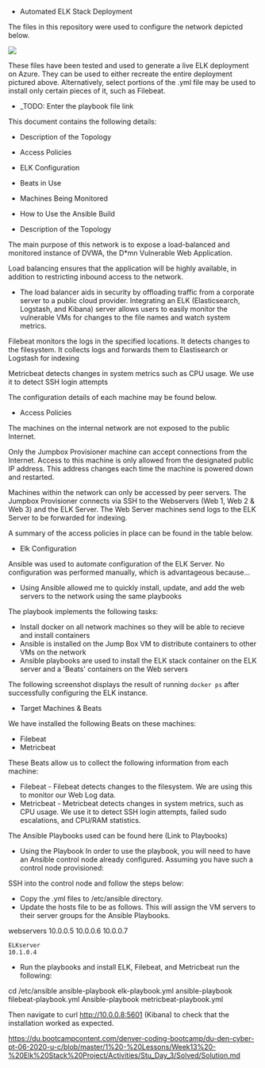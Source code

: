 ﻿* Automated ELK Stack Deployment


The files in this repository were used to configure the network depicted below.

<img src="https://drive.google.com/file/d/1mIwj00g5aaG7Yg0imY3osOkCK1R5eucg/view?usp=sharing">



These files have been tested and used to generate a live ELK deployment on Azure. They can be used to either recreate the entire deployment pictured above. Alternatively, select portions of the .yml file may be used to install only certain pieces of it, such as Filebeat.


  - _TODO: Enter the playbook file link


This document contains the following details:
*  Description of the Topology
*  Access Policies
*  ELK Configuration
* Beats in Use
* Machines Being Monitored
*  How to Use the Ansible Build




* Description of the Topology


The main purpose of this network is to expose a load-balanced and monitored instance of DVWA, the D*mn Vulnerable Web Application.


Load balancing ensures that the application will be highly available, in addition to restricting inbound access to the network.
- The load balancer aids in security by offloading traffic from a corporate server to a public cloud provider. 
Integrating an ELK (Elasticsearch, Logstash, and Kibana) server allows users to easily monitor the vulnerable VMs for changes to the file names and watch system metrics.


Filebeat monitors the logs in the specified locations. It detects changes to the filesystem. It collects logs and forwards them to Elastisearch or Logstash for indexing


Metricbeat detects changes in system metrics such as CPU usage. We use it to detect SSH login attempts


The configuration details of each machine may be found below.






              


* Access Policies


The machines on the internal network are not exposed to the public Internet. 


Only the Jumpbox Provisioner machine can accept connections from the Internet. Access to this machine is only allowed from the designated public IP address. This address changes each time the machine is powered down and restarted. 


Machines within the network can only be accessed by peer servers. The Jumpbox Provisioner connects via SSH to the Webservers (Web 1, Web 2 & Web 3) and the ELK Server. The Web Server machines send logs to the ELK Server to be forwarded for indexing.


A summary of the access policies in place can be found in the table below.
  





*  Elk Configuration


Ansible was used to automate configuration of the ELK Server. No configuration was performed manually, which is advantageous because...
* Using Ansible allowed me to quickly install, update, and add the web servers to the network using the same playbooks


The playbook implements the following tasks:
* Install docker on all network machines so they will be able to recieve and install containers
* Ansible is installed on the Jump Box VM to distribute containers to other VMs on the network
* Ansible playbooks are used to install the ELK stack container on the ELK server and a 'Beats' containers on the Web servers


The following screenshot displays the result of running `docker ps` after successfully configuring the ELK instance.
  



* Target Machines & Beats
  



We have installed the following Beats on these machines:


* Filebeat
* Metricbeat


These Beats allow us to collect the following information from each machine:


* Filebeat - Filebeat detects changes to the filesystem. We are using this to monitor our Web Log data.
* Metricbeat - Metricbeat detects changes in system metrics, such as CPU usage. We use it to detect SSH login attempts, failed sudo escalations, and CPU/RAM statistics.


The Ansible Playbooks used can be found here (Link to Playbooks)


* Using the Playbook
In order to use the playbook, you will need to have an Ansible control node already configured. Assuming you have such a control node provisioned: 


SSH into the control node and follow the steps below:
- Copy the .yml files to /etc/ansible directory.
- Update the hosts file to be as follows. This will assign the VM servers to their server groups for the Ansible Playbooks.


webservers
	10.0.0.5
	10.0.0.6
	10.0.0.7
	

	ELKserver
	10.1.0.4




	

- Run the playbooks and install ELK, Filebeat, and Metricbeat run the following:


cd /etc/ansible
ansible-playbook elk-playbook.yml
ansible-playbook filebeat-playbook.yml
Ansible-playbook metricbeat-playbook.yml


Then navigate to curl http://10.0.0.8:5601 (Kibana) to check that the installation worked as expected. 




https://du.bootcampcontent.com/denver-coding-bootcamp/du-den-cyber-pt-06-2020-u-c/blob/master/1%20-%20Lessons/Week13%20-%20Elk%20Stack%20Project/Activities/Stu_Day_3/Solved/Solution.md